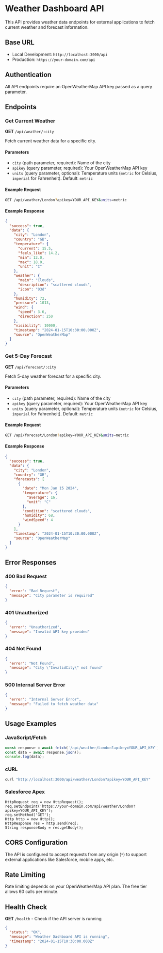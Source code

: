 # Weather Dashboard API

This API provides weather data endpoints for external applications to fetch current weather and forecast information.

## Base URL
- Local Development: `http://localhost:3000/api`
- Production: `https://your-domain.com/api`

## Authentication
All API endpoints require an OpenWeatherMap API key passed as a query parameter.

## Endpoints

### Get Current Weather

**GET** `/api/weather/:city`

Fetch current weather data for a specific city.

#### Parameters
- `city` (path parameter, required): Name of the city
- `apikey` (query parameter, required): Your OpenWeatherMap API key
- `units` (query parameter, optional): Temperature units (`metric` for Celsius, `imperial` for Fahrenheit). Default: `metric`

#### Example Request
```bash
GET /api/weather/London?apikey=YOUR_API_KEY&units=metric
```

#### Example Response
```json
{
  "success": true,
  "data": {
    "city": "London",
    "country": "GB",
    "temperature": {
      "current": 15.5,
      "feels_like": 14.2,
      "min": 12.0,
      "max": 18.0,
      "unit": "C"
    },
    "weather": {
      "main": "Clouds",
      "description": "scattered clouds",
      "icon": "03d"
    },
    "humidity": 72,
    "pressure": 1013,
    "wind": {
      "speed": 3.6,
      "direction": 250
    },
    "visibility": 10000,
    "timestamp": "2024-01-15T10:30:00.000Z",
    "source": "OpenWeatherMap"
  }
}
```

### Get 5-Day Forecast

**GET** `/api/forecast/:city`

Fetch 5-day weather forecast for a specific city.

#### Parameters
- `city` (path parameter, required): Name of the city
- `apikey` (query parameter, required): Your OpenWeatherMap API key
- `units` (query parameter, optional): Temperature units (`metric` for Celsius, `imperial` for Fahrenheit). Default: `metric`

#### Example Request
```bash
GET /api/forecast/London?apikey=YOUR_API_KEY&units=metric
```

#### Example Response
```json
{
  "success": true,
  "data": {
    "city": "London",
    "country": "GB",
    "forecasts": [
      {
        "date": "Mon Jan 15 2024",
        "temperature": {
          "average": 16,
          "unit": "C"
        },
        "condition": "scattered clouds",
        "humidity": 68,
        "windSpeed": 4
      }
    ],
    "timestamp": "2024-01-15T10:30:00.000Z",
    "source": "OpenWeatherMap"
  }
}
```

## Error Responses

### 400 Bad Request
```json
{
  "error": "Bad Request",
  "message": "City parameter is required"
}
```

### 401 Unauthorized
```json
{
  "error": "Unauthorized",
  "message": "Invalid API key provided"
}
```

### 404 Not Found
```json
{
  "error": "Not Found",
  "message": "City \"InvalidCity\" not found"
}
```

### 500 Internal Server Error
```json
{
  "error": "Internal Server Error",
  "message": "Failed to fetch weather data"
}
```

## Usage Examples

### JavaScript/Fetch
```javascript
const response = await fetch('/api/weather/London?apikey=YOUR_API_KEY');
const data = await response.json();
console.log(data);
```

### cURL
```bash
curl "http://localhost:3000/api/weather/London?apikey=YOUR_API_KEY"
```

### Salesforce Apex
```apex
HttpRequest req = new HttpRequest();
req.setEndpoint('https://your-domain.com/api/weather/London?apikey=YOUR_API_KEY');
req.setMethod('GET');
Http http = new Http();
HttpResponse res = http.send(req);
String responseBody = res.getBody();
```

## CORS Configuration
The API is configured to accept requests from any origin (`*`) to support external applications like Salesforce, mobile apps, etc.

## Rate Limiting
Rate limiting depends on your OpenWeatherMap API plan. The free tier allows 60 calls per minute.

## Health Check
**GET** `/health` - Check if the API server is running
```json
{
  "status": "OK",
  "message": "Weather Dashboard API is running",
  "timestamp": "2024-01-15T10:30:00.000Z"
}
```